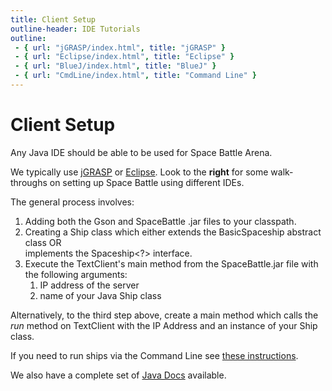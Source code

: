 ```yaml
---
title: Client Setup
outline-header: IDE Tutorials
outline:
 - { url: "jGRASP/index.html", title: "jGRASP" }
 - { url: "Eclipse/index.html", title: "Eclipse" }
 - { url: "BlueJ/index.html", title: "BlueJ" }
 - { url: "CmdLine/index.html", title: "Command Line" }
---
```


Client Setup
========
Any Java IDE should be able to be used for Space Battle Arena.

We typically use [jGRASP](http://www.jgrasp.org/) or [Eclipse](https://eclipse.org/).  Look to the **right** for some walk-throughs on setting up Space Battle using different IDEs.

The general process involves:

1. Adding both the Gson and SpaceBattle .jar files to your classpath.
2. Creating a Ship class which either extends the BasicSpaceship abstract class OR  
implements the Spaceship<?> interface.
3. Execute the TextClient's main method from the SpaceBattle.jar file with the following arguments:
    1. IP address of the server
    2. name of your Java Ship class

Alternatively, to the third step above, create a main method which calls the *run* method on TextClient with the IP Address and an instance of your Ship class.

If you need to run ships via the Command Line see [these instructions](CmdLine/index.html).

We also have a complete set of <a href="java_doc/" target="_blank">Java Docs</a> available.
